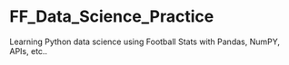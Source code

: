 # FF_Data_Science_Practice
Learning Python data science using Football Stats with Pandas, NumPY, APIs, etc..
